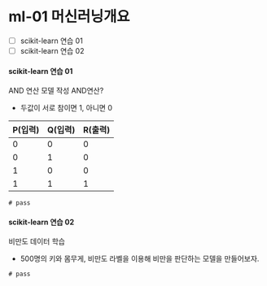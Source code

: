 # ml-01 머신러닝개요

- [ ] scikit-learn 연습 01
- [ ] scikit-learn 연습 02

#### scikit-learn 연습 01

AND 연산 모델 작성
AND연산?
- 두값이 서로 참이면 1, 아니면 0

|P(입력)| Q(입력)| R(출력)|
|---|---|---|
| 0| 0| 0|
| 0| 1| 0|
| 1| 0| 0|
| 1| 1| 1|
```
# pass
```

#### scikit-learn 연습 02
비만도 데이터 학습
- 500명의 키와 몸무게, 비만도 라벨을 이용해 비만을 판단하는 모델을 만들어보자.
```
# pass
```